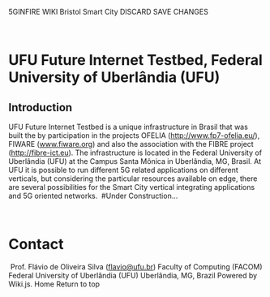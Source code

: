 5GINFIRE WIKI
Bristol Smart City
DISCARD
SAVE CHANGES

<!-- TITLE: UFU Future Internet Testbed -->
<!-- SUBTITLE: A quick summary of UFU Future Internet Testbed -->
​
# UFU Future Internet Testbed, Federal University of Uberlândia (UFU)
## Introduction
UFU Future Internet Testbed is a unique infrastructure in Brasil that was built the by participation in the projects OFELIA (http://www.fp7-ofelia.eu/), FIWARE (www.fiware.org) and also the association with the FIBRE project (http://fibre-ict.eu). The infrastructure is located in the Federal University of Uberlândia (UFU) at the Campus Santa Mônica in Uberlândia, MG, Brasil. At UFU it is possible to run different 5G related applications on different verticals, but considering the particular resources available on edge, there are several possibilities for the Smart City vertical integrating applications and 5G oriented networks.
​
#Under Construction...

​
​
# Contact
​
Prof. Flávio de Oliveira Silva (flavio@ufu.br)
Faculty of Computing (FACOM)
Federal University of Uberlândia (UFU)
Uberlândia, MG, Brazil 
​
Powered by Wiki.js.
Home
Return to top
